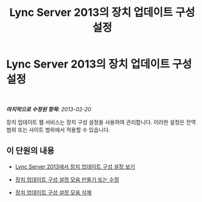 ﻿---
title: Lync Server 2013의 장치 업데이트 구성 설정
TOCTitle: Lync Server 2013의 장치 업데이트 구성 설정
ms:assetid: a567b290-4c78-48bf-8ff7-39e32e54de39
ms:mtpsurl: https://technet.microsoft.com/ko-kr/library/JJ994058(v=OCS.15)
ms:contentKeyID: 52056907
ms.date: 08/24/2015
mtps_version: v=OCS.15
ms.translationtype: HT
---

# Lync Server 2013의 장치 업데이트 구성 설정

 

_**마지막으로 수정된 항목:** 2013-02-20_

장치 업데이트 웹 서비스는 장치 구성 설정을 사용하여 관리합니다. 이러한 설정은 전역 범위 또는 사이트 범위에서 적용할 수 있습니다.

## 이 단원의 내용

  - [Lync Server 2013에서 장치 업데이트 구성 설정 보기](lync-server-2013-view-device-update-configuration-settings.md)

  - [장치 업데이트 구성 설정 모음 만들기 또는 수정](lync-server-2013-create-or-modify-a-collection-of-device-update-configuration-settings.md)

  - [장치 업데이트 구성 설정 모음 삭제](lync-server-2013-delete-a-collection-of-device-update-configuration-settings.md)

